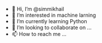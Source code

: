 - 👋 Hi, I’m @simmikhail
- 👀 I’m interested in machine larning
- 🌱 I’m currently learning Python
- 💞️ I’m looking to collaborate on ...
- 📫 How to reach me ...

<!---
simmikhail/simmikhail is a ✨ special ✨ repository because its `README.md` (this file) appears on your GitHub profile.
You can click the Preview link to take a look at your changes.
--->
